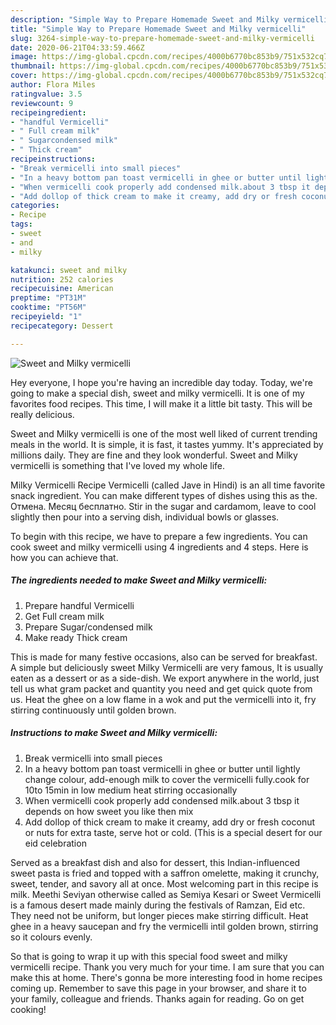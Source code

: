 ```yaml
---
description: "Simple Way to Prepare Homemade Sweet and Milky vermicelli"
title: "Simple Way to Prepare Homemade Sweet and Milky vermicelli"
slug: 3264-simple-way-to-prepare-homemade-sweet-and-milky-vermicelli
date: 2020-06-21T04:33:59.466Z
image: https://img-global.cpcdn.com/recipes/4000b6770bc853b9/751x532cq70/sweet-and-milky-vermicelli-recipe-main-photo.jpg
thumbnail: https://img-global.cpcdn.com/recipes/4000b6770bc853b9/751x532cq70/sweet-and-milky-vermicelli-recipe-main-photo.jpg
cover: https://img-global.cpcdn.com/recipes/4000b6770bc853b9/751x532cq70/sweet-and-milky-vermicelli-recipe-main-photo.jpg
author: Flora Miles
ratingvalue: 3.5
reviewcount: 9
recipeingredient:
- "handful Vermicelli"
- " Full cream milk"
- " Sugarcondensed milk"
- " Thick cream"
recipeinstructions:
- "Break vermicelli into small pieces"
- "In a heavy bottom pan toast vermicelli in ghee or butter until lightly change colour, add-enough milk to cover the vermicelli fully.cook for 10to 15min in low medium heat stirring occasionally"
- "When vermicelli cook properly add condensed milk.about 3 tbsp it depends on how sweet you like then mix"
- "Add dollop of thick cream to make it creamy, add dry or fresh coconut or nuts for extra taste, serve hot or cold. (This is a special desert for our eid celebration"
categories:
- Recipe
tags:
- sweet
- and
- milky

katakunci: sweet and milky 
nutrition: 252 calories
recipecuisine: American
preptime: "PT31M"
cooktime: "PT56M"
recipeyield: "1"
recipecategory: Dessert

---
```



![Sweet and Milky vermicelli](https://img-global.cpcdn.com/recipes/4000b6770bc853b9/751x532cq70/sweet-and-milky-vermicelli-recipe-main-photo.jpg)

Hey everyone, I hope you're having an incredible day today. Today, we're going to make a special dish, sweet and milky vermicelli. It is one of my favorites food recipes. This time, I will make it a little bit tasty. This will be really delicious.

Sweet and Milky vermicelli is one of the most well liked of current trending meals in the world. It is simple, it is fast, it tastes yummy. It's appreciated by millions daily. They are fine and they look wonderful. Sweet and Milky vermicelli is something that I've loved my whole life.

Milky Vermicelli Recipe Vermicelli (called Jave in Hindi) is an all time favorite snack ingredient. You can make different types of dishes using this as the. Отмена. Месяц бесплатно. Stir in the sugar and cardamom, leave to cool slightly then pour into a serving dish, individual bowls or glasses.


To begin with this recipe, we have to prepare a few ingredients. You can cook sweet and milky vermicelli using 4 ingredients and 4 steps. Here is how you can achieve that.

<!--inarticleads1-->

##### The ingredients needed to make Sweet and Milky vermicelli:

1. Prepare handful Vermicelli
1. Get  Full cream milk
1. Prepare  Sugar/condensed milk
1. Make ready  Thick cream


This is made for many festive occasions, also can be served for breakfast. A simple but deliciously sweet Milky Vermicelli are very famous, It is usually eaten as a dessert or as a side-dish. We export anywhere in the world, just tell us what gram packet and quantity you need and get quick quote from us. Heat the ghee on a low flame in a wok and put the vermicelli into it, fry stirring continuously until golden brown. 

<!--inarticleads2-->

##### Instructions to make Sweet and Milky vermicelli:

1. Break vermicelli into small pieces
1. In a heavy bottom pan toast vermicelli in ghee or butter until lightly change colour, add-enough milk to cover the vermicelli fully.cook for 10to 15min in low medium heat stirring occasionally
1. When vermicelli cook properly add condensed milk.about 3 tbsp it depends on how sweet you like then mix
1. Add dollop of thick cream to make it creamy, add dry or fresh coconut or nuts for extra taste, serve hot or cold. (This is a special desert for our eid celebration


Served as a breakfast dish and also for dessert, this Indian-influenced sweet pasta is fried and topped with a saffron omelette, making it crunchy, sweet, tender, and savory all at once. Most welcoming part in this recipe is milk. Meethi Seviyan otherwise called as Semiya Kesari or Sweet Vermicelli is a famous desert made mainly during the festivals of Ramzan, Eid etc. They need not be uniform, but longer pieces make stirring difficult. Heat ghee in a heavy saucepan and fry the vermicelli intil golden brown, stirring so it colours evenly. 

So that is going to wrap it up with this special food sweet and milky vermicelli recipe. Thank you very much for your time. I am sure that you can make this at home. There's gonna be more interesting food in home recipes coming up. Remember to save this page in your browser, and share it to your family, colleague and friends. Thanks again for reading. Go on get cooking!
